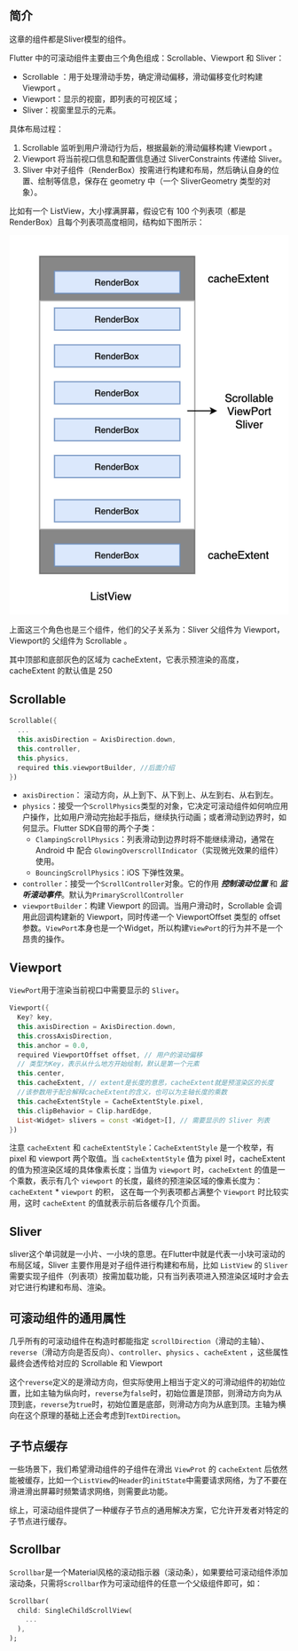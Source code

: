 ## 简介

这章的组件都是Sliver模型的组件。

Flutter 中的可滚动组件主要由三个角色组成：Scrollable、Viewport 和 Sliver：

- Scrollable ：用于处理滑动手势，确定滑动偏移，滑动偏移变化时构建 Viewport 。
- Viewport：显示的视窗，即列表的可视区域；
- Sliver：视窗里显示的元素。

具体布局过程：

1. Scrollable 监听到用户滑动行为后，根据最新的滑动偏移构建 Viewport 。
2. Viewport 将当前视口信息和配置信息通过 SliverConstraints 传递给 Sliver。
3. Sliver 中对子组件（RenderBox）按需进行构建和布局，然后确认自身的位置、绘制等信息，保存在 geometry 中（一个 SliverGeometry 类型的对象）。

比如有一个 ListView，大小撑满屏幕，假设它有 100 个列表项（都是RenderBox）且每个列表项高度相同，结构如下图所示：

![img](../../pictures/6-1.7d0c763e.png)

上面这三个角色也是三个组件，他们的父子关系为：Sliver 父组件为 Viewport，Viewport的 父组件为 Scrollable 。

其中顶部和底部灰色的区域为 cacheExtent，它表示预渲染的高度，cacheExtent 的默认值是 250



## Scrollable

```dart
Scrollable({
  ...
  this.axisDirection = AxisDirection.down,
  this.controller,
  this.physics,
  required this.viewportBuilder, //后面介绍
})
```

- `axisDirection`： 滚动方向，从上到下、从下到上、从左到右、从右到左。
- `physics`：接受一个`ScrollPhysics`类型的对象，它决定可滚动组件如何响应用户操作，比如用户滑动完抬起手指后，继续执行动画；或者滑动到边界时，如何显示。Flutter SDK自带的两个子类：
  - `ClampingScrollPhysics`：列表滑动到边界时将不能继续滑动，通常在Android 中 配合 `GlowingOverscrollIndicator`（实现微光效果的组件） 使用。
  - `BouncingScrollPhysics`：iOS 下弹性效果。
- `controller`：接受一个`ScrollController`对象。它的作用 ***控制滚动位置*** 和 ***监听滚动事件***。默认为`PrimaryScrollController`
- `viewportBuilder`：构建 Viewport 的回调。当用户滑动时，Scrollable 会调用此回调构建新的 Viewport，同时传递一个 ViewportOffset 类型的 offset 参数。`ViewPort`本身也是一个Widget，所以构建`ViewPort`的行为并不是一个昂贵的操作。



## Viewport

`ViewPort`用于渲染当前视口中需要显示的 `Sliver`。

```dart
Viewport({
  Key? key,
  this.axisDirection = AxisDirection.down,
  this.crossAxisDirection,
  this.anchor = 0.0,
  required ViewportOffset offset, // 用户的滚动偏移
  // 类型为Key，表示从什么地方开始绘制，默认是第一个元素
  this.center,
  this.cacheExtent, // extent是长度的意思，cacheExtent就是预渲染区的长度
  //该参数用于配合解释cacheExtent的含义，也可以为主轴长度的乘数
  this.cacheExtentStyle = CacheExtentStyle.pixel, 
  this.clipBehavior = Clip.hardEdge,
  List<Widget> slivers = const <Widget>[], // 需要显示的 Sliver 列表
})
```

注意 `cacheExtent` 和 `cacheExtentStyle`：`CacheExtentStyle` 是一个枚举，有 pixel 和 viewport 两个取值。当 `cacheExtentStyle` 值为 pixel 时，cacheExtent 的值为预渲染区域的具体像素长度；当值为 `viewport` 时，`cacheExtent` 的值是一个乘数，表示有几个 `viewport` 的长度，最终的预渲染区域的像素长度为：`cacheExtent` * `viewport` 的积， 这在每一个列表项都占满整个 `Viewport` 时比较实用，这时 `cacheExtent` 的值就表示前后各缓存几个页面。



## Sliver

sliver这个单词就是一小片、一小块的意思。在Flutter中就是代表一小块可滚动的布局区域，Sliver 主要作用是对子组件进行构建和布局，比如 `ListView` 的 `Sliver` 需要实现子组件（列表项）按需加载功能，只有当列表项进入预渲染区域时才会去对它进行构建和布局、渲染。



## 可滚动组件的通用属性

几乎所有的可滚动组件在构造时都能指定 `scrollDirection`（滑动的主轴）、`reverse`（滑动方向是否反向）、`controller`、`physics` 、`cacheExtent` ，这些属性最终会透传给对应的 Scrollable 和 Viewport

这个`reverse`定义的是滑动方向，但实际使用上相当于定义的可滑动组件的初始位置，比如主轴为纵向时，`reverse`为`false`时，初始位置是顶部，则滑动方向为从顶到底，`reverse`为`true`时，初始位置是底部，则滑动方向为从底到顶。主轴为横向在这个原理的基础上还会考虑到`TextDirection`。



## 子节点缓存

一些场景下，我们希望滑动组件的子组件在滑出 `ViewProt` 的 `cacheExtent` 后依然能被缓存，比如一个`ListView`的`Header`的`initState`中需要请求网络，为了不要在滑进滑出屏幕时频繁请求网络，则需要此功能。

综上，可滚动组件提供了一种缓存子节点的通用解决方案，它允许开发者对特定的子节点进行缓存。



## Scrollbar

`Scrollbar`是一个Material风格的滚动指示器（滚动条），如果要给可滚动组件添加滚动条，只需将`Scrollbar`作为可滚动组件的任意一个父级组件即可，如：

```dart
Scrollbar(
  child: SingleChildScrollView(
    ...
  ),
);
```